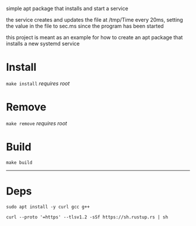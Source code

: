 simple apt package that installs and start a service

the service creates and updates the file at /tmp/Time every 20ms, 
setting the value in the file to sec.ms since the program has been started

this project is meant as an example for how to create an apt package that installs a new systemd service

# Install
`make install`
_requires root_

# Remove
`make remove`
_requires root_

# Build
`make build`

---

# Deps
`sudo apt install -y curl gcc g++`

`curl --proto '=https' --tlsv1.2 -sSf https://sh.rustup.rs | sh`
